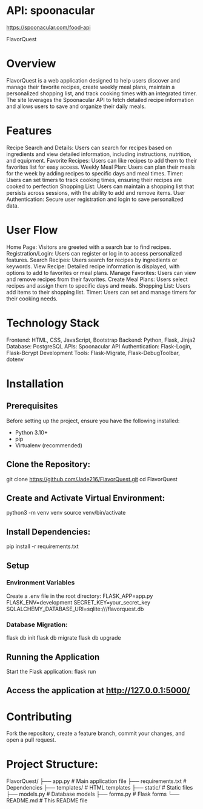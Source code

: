 # API: spoonacular
https://spoonacular.com/food-api

FlavorQuest

# Overview
FlavorQuest is a web application designed to help users discover and manage their favorite recipes, create weekly meal plans, maintain a personalized shopping list, and track cooking times with an integrated timer. The site leverages the Spoonacular API to fetch detailed recipe information and allows users to save and organize their daily meals.

# Features
Recipe Search and Details: Users can search for recipes based on ingredients and view detailed information, including instructions, nutrition, and equipment.
Favorite Recipes: Users can like recipes to add them to their favorites list for easy access.
Weekly Meal Plan: Users can plan their meals for the week by adding recipes to specific days and meal times.
Timer: Users can set timers to track cooking times, ensuring their recipes are cooked to perfection
Shopping List: Users can maintain a shopping list that persists across sessions, with the ability to add and remove items.
User Authentication: Secure user registration and login to save personalized data.

# User Flow
Home Page: Visitors are greeted with a search bar to find recipes.
Registration/Login: Users can register or log in to access personalized features.
Search Recipes: Users search for recipes by ingredients or keywords.
View Recipe: Detailed recipe information is displayed, with options to add to favorites or meal plans.
Manage Favorites: Users can view and remove recipes from their favorites.
Create Meal Plans: Users select recipes and assign them to specific days and meals.
Shopping List: Users add items to their shopping list.
Timer: Users can set and manage timers for their cooking needs.

# Technology Stack
Frontend: HTML, CSS, JavaScript, Bootstrap
Backend: Python, Flask, Jinja2
Database: PostgreSQL
APIs: Spoonacular API
Authentication: Flask-Login, Flask-Bcrypt
Development Tools: Flask-Migrate, Flask-DebugToolbar, dotenv

# Installation
## Prerequisites
Before setting up the project, ensure you have the following installed:

- Python 3.10+
- pip
- Virtualenv (recommended)

## Clone the Repository:
git clone https://github.com/Jade216/FlavorQuest.git
cd FlavorQuest

## Create and Activate Virtual Environment:
python3 -m venv venv
source venv/bin/activate

## Install Dependencies:
pip install -r requirements.txt

## Setup
### Environment Variables
Create a .env file in the root directory:
FLASK_APP=app.py
FLASK_ENV=development
SECRET_KEY=your_secret_key
SQLALCHEMY_DATABASE_URI=sqlite:///flavorquest.db

### Database Migration:
flask db init
flask db migrate
flask db upgrade

## Running the Application
Start the Flask application:
flask run

## Access the application at http://127.0.0.1:5000/

# Contributing
Fork the repository, create a feature branch, commit your changes, and open a pull request.

# Project Structure:
FlavorQuest/
├── app.py # Main application file
├── requirements.txt # Dependencies
├── templates/ # HTML templates
├── static/ # Static files
├── models.py # Database models
├── forms.py # Flask forms
└── README.md # This README file
